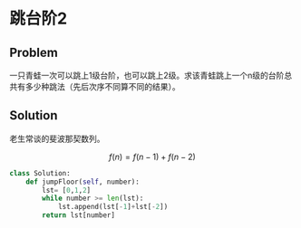 # 跳台阶2

## Problem

一只青蛙一次可以跳上1级台阶，也可以跳上2级。求该青蛙跳上一个n级的台阶总共有多少种跳法（先后次序不同算不同的结果）。

## Solution

老生常谈的斐波那契数列。

$$f(n) = f(n-1) + f(n-2)$$

```python
class Solution:
    def jumpFloor(self, number):
        lst= [0,1,2]
        while number >= len(lst):
            lst.append(lst[-1]+lst[-2])
        return lst[number]
```

